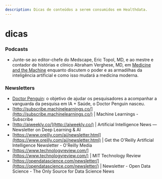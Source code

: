 ```yaml
---
description: Dicas de conteúdos a serem consumidos em Healthdata.
---
```


# dicas

### Podcasts

* Junte-se ao editor-chefe do Medscape, Eric Topol, MD, e ao mestre e contador de histórias e clínico Abraham Verghese, MD, em [Medicine and the Machine](http://www.medscape.com/features/public/machine) enquanto discutem o poder e as armadilhas da inteligência artificial e como isso mudará a medicina moderna.

### Newsletters

* [Doctor Penguin](http://doctorpenguin.com/about): o objetivo de ajudar os pesquisadores a acompanhar a vanguarda da pesquisa em IA + Saúde, o Doctor Penguin nasceu.
* [http://subscribe.machinelearnings.co/](http://subscribe.machinelearnings.co/) \| Machine Learnings - Subscribe 
* [http://aiweekly.co/](http://aiweekly.co/) \| Artificial Intelligence News — Newsletter on Deep Learning & AI
* [https://www.oreilly.com/ai/newsletter.html](https://www.oreilly.com/ai/newsletter.html) \| Get the O'Reilly Artificial Intelligence Newsletter - O'Reilly Media 
* [https://www.technologyreview.com/](https://www.technologyreview.com/) \| MIT Technology Review 
* [https://opendatascience.com/newsletter/](https://opendatascience.com/newsletter/) \| Newsletter - Open Data Science - The Only Source for Data Science News

